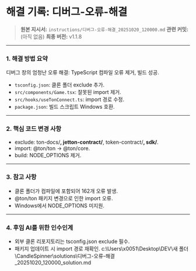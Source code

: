 # 해결 기록: 디버그-오류-해결

> **원본 지시서:** `instructions/디버그-오류-해결_20251020_120000.md`
> **관련 커밋:** (아직 없음)
> **최종 버전:** v1.1.8

---

### 1. 해결 방법 요약

디버그 창의 엄청난 오류 해결: TypeScript 컴파일 오류 제거, 빌드 성공.

- `tsconfig.json`: 클론 폴더 exclude 추가.
- `src/components/Game.tsx`: 잘못된 import 제거.
- `src/hooks/useTonConnect.ts`: import 경로 수정.
- `package.json`: 빌드 스크립트 Windows 호환.

---

### 2. 핵심 코드 변경 사항

- exclude: ton-docs/**, jetton-contract/**, token-contract/**, sdk/**.
- import: @ton/ton → @ton/core.
- build: NODE_OPTIONS 제거.

---

### 3. 참고 사항

- 클론 폴더가 컴파일에 포함되어 162개 오류 발생.
- @ton/ton 패키지 변경으로 인한 import 오류.
- Windows에서 NODE_OPTIONS 미지원.

---

### 4. 후임 AI를 위한 인수인계

- 외부 클론 리포지토리는 tsconfig.json exclude 필수.
- 패키지 업데이트 시 import 경로 재확인.</content>
<parameter name="filePath">c:\Users\x0051\Desktop\DEV\새 폴더\CandleSpinner\solutions\디버그-오류-해결_20251020_120000_solution.md
